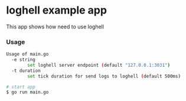 # loghell example app
This app shows how need to use loghell

### Usage
```bash
Usage of main.go
  -e string
    	set loghell server endpoint (default "127.0.0.1:3031")
  -t duration
    	set tick duration for send logs to loghell (default 500ms)

# start app
$ go run main.go
```
